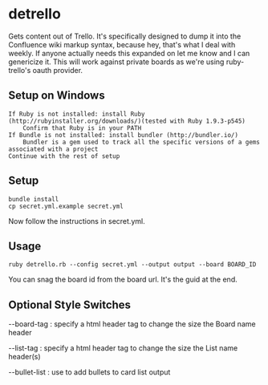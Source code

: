 detrello
========

Gets content out of Trello. It's specifically designed to dump it into the Confluence wiki markup syntax, because hey, that's
what I deal with weekly. If anyone actually needs this expanded on let me know and I can genericize it. This will work against
private boards as we're using ruby-trello's oauth provider.

Setup on Windows
-----

	If Ruby is not installed: install Ruby (http://rubyinstaller.org/downloads/)(tested with Ruby 1.9.3-p545)
		Confirm that Ruby is in your PATH
	If Bundle is not installed: install bundler (http://bundler.io/)
		Bundler is a gem used to track all the specific versions of a gems associated with a project
	Continue with the rest of setup

Setup
-----

	bundle install
	cp secret.yml.example secret.yml

Now follow the instructions in secret.yml.

Usage
-----

	ruby detrello.rb --config secret.yml --output output --board BOARD_ID 

You can snag the board id from the board url. It's the guid at the end.

Optional Style Switches
-----------------------

--board-tag : specify a html header tag to change the size the Board name header

--list-tag : specify a html header tag to change the size the List name header(s)

--bullet-list : use to add bullets to card list output
